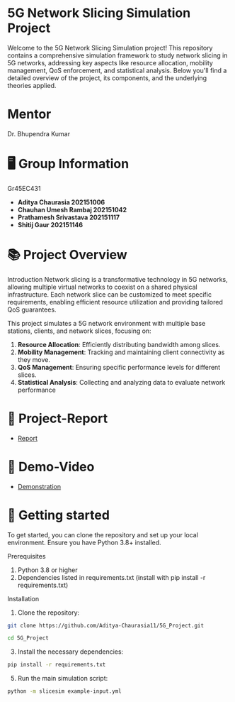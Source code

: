 # 5G Network Slicing Simulation Project
Welcome to the 5G Network Slicing Simulation project! This repository contains a comprehensive simulation framework to study network slicing in 5G networks, addressing key aspects like resource allocation, mobility management, QoS enforcement, and statistical analysis. Below you'll find a detailed overview of the project, its components, and the underlying theories applied.

# Mentor
Dr. Bhupendra Kumar

# 🖥️ Group Information
Gr45EC431
- **Aditya Chaurasia 202151006**
- **Chauhan Umesh Rambaj 202151042**
- **Prathamesh Srivastava  202151117**
- **Shitij Gaur 202151146**


# 📚 Project Overview
Introduction
Network slicing is a transformative technology in 5G networks, allowing multiple virtual networks to coexist on a shared physical infrastructure. Each network slice can be customized to meet specific requirements, enabling efficient resource utilization and providing tailored QoS guarantees. 

This project simulates a 5G network environment with multiple base stations, clients, and network slices, focusing on:
1. **Resource Allocation**: Efficiently distributing bandwidth among slices.
2. **Mobility Management**: Tracking and maintaining client connectivity as they move.
3. **QoS Management**: Ensuring specific performance levels for different slices.
4. **Statistical Analysis**: Collecting and analyzing data to evaluate network performance

# 📑 Project-Report
- [Report](https://www.overleaf.com/read/qvmvvpspgxcq#cd0424)
  
# 🎥 Demo-Video
- [Demonstration](https://drive.google.com/file/d/1DKjE7iUvIFnvTOJ7540KYyJ0qT_TXj-f/view?usp=sharing)
  
# 🚀 Getting started
To get started, you can clone the repository and set up your local environment. Ensure you have Python 3.8+ installed.

Prerequisites
1. Python 3.8 or higher
2. Dependencies listed in requirements.txt (install with pip install -r requirements.txt)

Installation
1. Clone the repository:
 ```bash
git clone https://github.com/Aditya-Chaurasia11/5G_Project.git
```
```bash
cd 5G_Project
```
3. Install the necessary dependencies:
```bash
pip install -r requirements.txt
```
5. Run the main simulation script:
```bash
python -m slicesim example-input.yml
```
